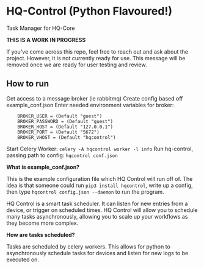 # HQ-Control (Python Flavoured!)
Task Manager for HQ-Core

**THIS IS A WORK IN PROGRESS**

If you've come across this repo, feel free to reach out and ask about the project. However, it is not currently ready for use. This message will be removed once we are ready for user testing and review.

## How to run

Get access to a message broker (ie rabbitmq)
Create config based off example_conf.json
Enter needed environment variables for broker:
```
    BROKER_USER = (Default "guest")
    BROKER_PASSWORD = (Default "guest")
    BROKER_HOST = (Default "127.0.0.1")
    BROKER_PORT = (Default "5672")
    BROKER_VHOST = (Default "hqcontrol")
```
Start Celery Worker: `celery -A hqcontrol worker -l info`
Run hq-control, passing path to config: `hqcontrol conf.json`

**What is example_conf.json?**

This is the example configuration file which HQ Control will run off of. The idea is that someone could run `pip3 install hqcontrol`, write up a config, then type `hqcontrol config.json --daemon` to run the program. 

HQ Control is a smart task scheduler. It can listen for new entries from a device, or trigger on scheduled times. HQ Control will allow you to schedule many tasks asynchronously, allowing you to scale up your workflows as they become more complex. 

**How are tasks scheduled?**

Tasks are scheduled by celery workers. This allows for python to asynchronously schedule tasks for devices and listen for new logs to be executed on.

